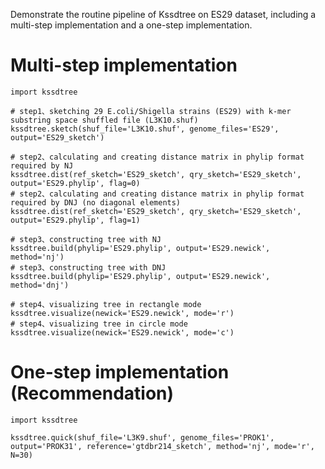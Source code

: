 Demonstrate the routine pipeline of Kssdtree on ES29 dataset, including a multi-step implementation and a one-step implementation.

# Multi-step implementation
```
import kssdtree

# step1、sketching 29 E.coli/Shigella strains (ES29) with k-mer substring space shuffled file (L3K10.shuf)
kssdtree.sketch(shuf_file='L3K10.shuf', genome_files='ES29', output='ES29_sketch')

# step2、calculating and creating distance matrix in phylip format required by NJ
kssdtree.dist(ref_sketch='ES29_sketch', qry_sketch='ES29_sketch', output='ES29.phylip', flag=0)
# step2、calculating and creating distance matrix in phylip format required by DNJ (no diagonal elements)
kssdtree.dist(ref_sketch='ES29_sketch', qry_sketch='ES29_sketch', output='ES29.phylip', flag=1)

# step3、constructing tree with NJ
kssdtree.build(phylip='ES29.phylip', output='ES29.newick', method='nj')
# step3、constructing tree with DNJ
kssdtree.build(phylip='ES29.phylip', output='ES29.newick', method='dnj')

# step4、visualizing tree in rectangle mode
kssdtree.visualize(newick='ES29.newick', mode='r')
# step4、visualizing tree in circle mode
kssdtree.visualize(newick='ES29.newick', mode='c')
```

# One-step implementation (Recommendation)
```
import kssdtree

kssdtree.quick(shuf_file='L3K9.shuf', genome_files='PROK1', output='PROK31', reference='gtdbr214_sketch', method='nj', mode='r', N=30)
```
